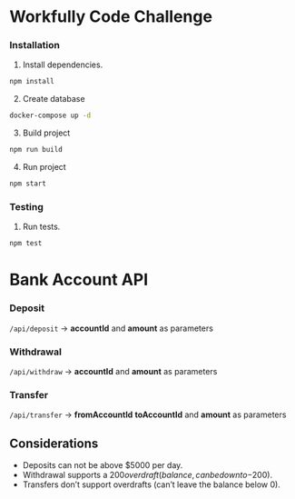 # Workfully Code Challenge

### Installation

1. Install dependencies.
```bash
npm install
```
2. Create database
```bash
docker-compose up -d
```

3. Build project
```bash
npm run build
```

4. Run project
```bash
npm start
```

### Testing

1. Run tests.
```bash
npm test
```


# Bank Account API

### Deposit

`/api/deposit` -> **accountId** and **amount** as parameters 

### Withdrawal

`/api/withdraw` -> **accountId** and **amount** as parameters

### Transfer

`/api/transfer` -> **fromAccountId** **toAccountId** and **amount** as parameters

## Considerations 
* Deposits can not be above $5000 per day.
* Withdrawal supports a $200 overdraft (balance, can be down to -$200).
* Transfers don’t support overdrafts (can’t leave the balance below 0).
